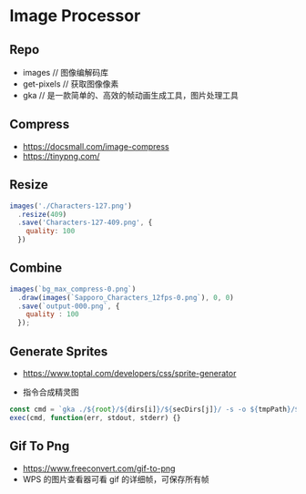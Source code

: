 # Image Processor

## Repo
- images // 图像编解码库
- get-pixels // 获取图像像素
- gka // 是一款简单的、高效的帧动画生成工具，图片处理工具

## Compress
- <https://docsmall.com/image-compress>
- <https://tinypng.com/>

## Resize
```js
images('./Characters-127.png')
  .resize(409)
  .save('Characters-127-409.png', {
    quality: 100
  }) 
```

## Combine
```js
images(`bg_max_compress-0.png`)
  .draw(images(`Sapporo_Characters_12fps-0.png`), 0, 0)
  .save(`output-000.png`, {
    quality : 100
  });
```

## Generate Sprites

- <https://www.toptal.com/developers/css/sprite-generator>

- 指令合成精灵图

```js
const cmd = `gka ./${root}/${dirs[i]}/${secDirs[j]}/ -s -o ${tmpPath}/${secDirs[j]} --count 8`
exec(cmd, function(err, stdout, stderr) {}
```

## Gif To Png

- <https://www.freeconvert.com/gif-to-png>
- WPS 的图片查看器可看 gif 的详细帧，可保存所有帧
